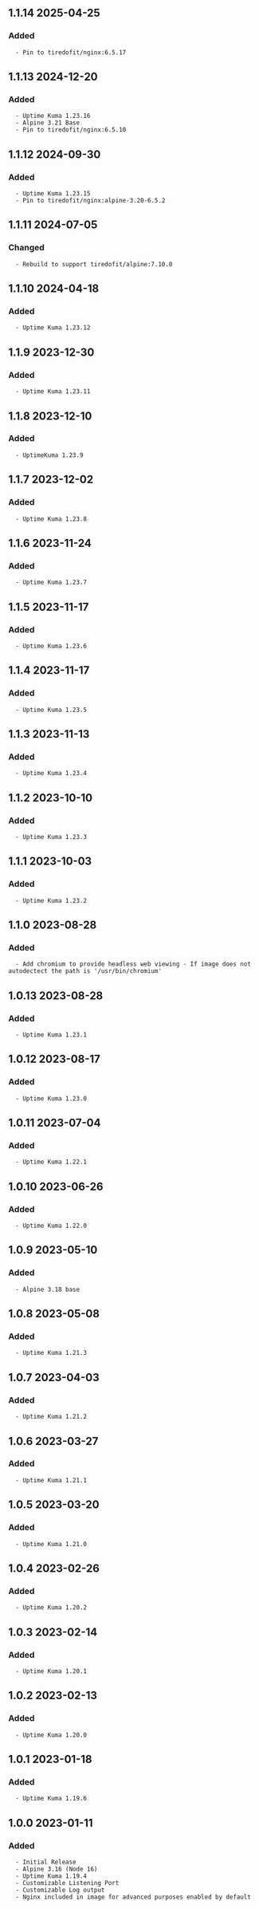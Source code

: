 ## 1.1.14 2025-04-25 <dave at tiredofit dot ca>

   ### Added
      - Pin to tiredofit/nginx:6.5.17


## 1.1.13 2024-12-20 <dave at tiredofit dot ca>

   ### Added
      - Uptime Kuma 1.23.16
      - Alpine 3.21 Base
      - Pin to tiredofit/nginx:6.5.10


## 1.1.12 2024-09-30 <dave at tiredofit dot ca>

   ### Added
      - Uptime Kuma 1.23.15
      - Pin to tiredofit/nginx:alpine-3.20-6.5.2


## 1.1.11 2024-07-05 <dave at tiredofit dot ca>

   ### Changed
      - Rebuild to support tiredofit/alpine:7.10.0


## 1.1.10 2024-04-18 <dave at tiredofit dot ca>

   ### Added
      - Uptime Kuma 1.23.12


## 1.1.9 2023-12-30 <dave at tiredofit dot ca>

   ### Added
      - Uptime Kuma 1.23.11


## 1.1.8 2023-12-10 <dave at tiredofit dot ca>

   ### Added
      - UptimeKuma 1.23.9


## 1.1.7 2023-12-02 <dave at tiredofit dot ca>

   ### Added
      - Uptime Kuma 1.23.8


## 1.1.6 2023-11-24 <dave at tiredofit dot ca>

   ### Added
      - Uptime Kuma 1.23.7


## 1.1.5 2023-11-17 <dave at tiredofit dot ca>

   ### Added
      - Uptime Kuma 1.23.6


## 1.1.4 2023-11-17 <dave at tiredofit dot ca>

   ### Added
      - Uptime Kuma 1.23.5


## 1.1.3 2023-11-13 <dave at tiredofit dot ca>

   ### Added
      - Uptime Kuma 1.23.4


## 1.1.2 2023-10-10 <dave at tiredofit dot ca>

   ### Added
      - Uptime Kuma 1.23.3


## 1.1.1 2023-10-03 <dave at tiredofit dot ca>

   ### Added
      - Uptime Kuma 1.23.2


## 1.1.0 2023-08-28 <dave at tiredofit dot ca>

   ### Added
      - Add chromium to provide headless web viewing - If image does not autodectect the path is '/usr/bin/chromium'


## 1.0.13 2023-08-28 <dave at tiredofit dot ca>

   ### Added
      - Uptime Kuma 1.23.1


## 1.0.12 2023-08-17 <dave at tiredofit dot ca>

   ### Added
      - Uptime Kuma 1.23.0


## 1.0.11 2023-07-04 <dave at tiredofit dot ca>

   ### Added
      - Uptime Kuma 1.22.1


## 1.0.10 2023-06-26 <dave at tiredofit dot ca>

   ### Added
      - Uptime Kuma 1.22.0


## 1.0.9 2023-05-10 <dave at tiredofit dot ca>

   ### Added
      - Alpine 3.18 base


## 1.0.8 2023-05-08 <dave at tiredofit dot ca>

   ### Added
      - Uptime Kuma 1.21.3


## 1.0.7 2023-04-03 <dave at tiredofit dot ca>

   ### Added
      - Uptime Kuma 1.21.2


## 1.0.6 2023-03-27 <dave at tiredofit dot ca>

   ### Added
      - Uptime Kuma 1.21.1


## 1.0.5 2023-03-20 <dave at tiredofit dot ca>

   ### Added
      - Uptime Kuma 1.21.0


## 1.0.4 2023-02-26 <dave at tiredofit dot ca>

   ### Added
      - Uptime Kuma 1.20.2


## 1.0.3 2023-02-14 <dave at tiredofit dot ca>

   ### Added
      - Uptime Kuma 1.20.1


## 1.0.2 2023-02-13 <dave at tiredofit dot ca>

   ### Added
      - Uptime Kuma 1.20.0


## 1.0.1 2023-01-18 <dave at tiredofit dot ca>

   ### Added
      - Uptime Kuma 1.19.6


## 1.0.0 2023-01-11 <dave at tiredofit dot ca>

   ### Added
      - Initial Release
      - Alpine 3.16 (Node 16)
      - Uptime Kuma 1.19.4
      - Customizable Listening Port
      - Customizable Log output
      - Nginx included in image for advanced purposes enabled by default


